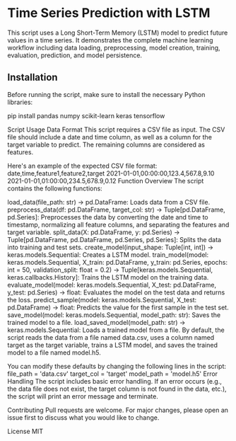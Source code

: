 # Time Series Prediction with LSTM

This script uses a Long Short-Term Memory (LSTM) model to predict future values in a time series. It demonstrates the complete machine learning workflow including data loading, preprocessing, model creation, training, evaluation, prediction, and model persistence.

## Installation

Before running the script, make sure to install the necessary Python libraries:


pip install pandas numpy scikit-learn keras tensorflow

Script Usage
Data Format
This script requires a CSV file as input. The CSV file should include a date and time column, as well as a column for the target variable to predict. The remaining columns are considered as features.

Here's an example of the expected CSV file format:
date,time,feature1,feature2,target
2021-01-01,00:00:00,123.4,567.8,9.10
2021-01-01,01:00:00,234.5,678.9,0.12
Function Overview
The script contains the following functions:

load_data(file_path: str) -> pd.DataFrame: Loads data from a CSV file.
preprocess_data(df: pd.DataFrame, target_col: str) -> Tuple[pd.DataFrame, pd.Series]: Preprocesses the data by converting the date and time to timestamp, normalizing all feature columns, and separating the features and target variable.
split_data(X: pd.DataFrame, y: pd.Series) -> Tuple[pd.DataFrame, pd.DataFrame, pd.Series, pd.Series]: Splits the data into training and test sets.
create_model(input_shape: Tuple[int, int]) -> keras.models.Sequential: Creates a LSTM model.
train_model(model: keras.models.Sequential, X_train: pd.DataFrame, y_train: pd.Series, epochs: int = 50, validation_split: float = 0.2) -> Tuple[keras.models.Sequential, keras.callbacks.History]: Trains the LSTM model on the training data.
evaluate_model(model: keras.models.Sequential, X_test: pd.DataFrame, y_test: pd.Series) -> float: Evaluates the model on the test data and returns the loss.
predict_sample(model: keras.models.Sequential, X_test: pd.DataFrame) -> float: Predicts the value for the first sample in the test set.
save_model(model: keras.models.Sequential, model_path: str): Saves the trained model to a file.
load_saved_model(model_path: str) -> keras.models.Sequential: Loads a trained model from a file.
By default, the script reads the data from a file named data.csv, uses a column named target as the target variable, trains a LSTM model, and saves the trained model to a file named model.h5.

You can modify these defaults by changing the following lines in the script:
file_path = 'data.csv'
target_col = 'target'
model_path = 'model.h5'
Error Handling
The script includes basic error handling. If an error occurs (e.g., the data file does not exist, the target column is not found in the data, etc.), the script will print an error message and terminate.

Contributing
Pull requests are welcome. For major changes, please open an issue first to discuss what you would like to change.

License
MIT
